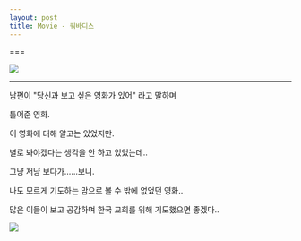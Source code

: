 ```yaml
---
layout: post
title: Movie - 쿼바디스
---
```

===

![](https://dl.dropboxusercontent.com/u/9792864/download%20%281%29.jpg)

---

남편이 "당신과 보고 싶은 영화가 있어" 라고 말하며

틀어준 영화.

이 영화에 대해 알고는 있었지만.

별로 봐야겠다는 생각을 안 하고 있었는데..

그냥 저냥 보다가......보니.

나도 모르게 기도하는 맘으로 볼 수 밖에 없었던 영화..

많은 이들이 보고 공감하며 한국 교회를 위해 기도했으면 좋겠다..

![](https://dl.dropboxusercontent.com/u/9792864/%EC%96%B4%EB%A6%B0%EC%9D%B4%EC%9D%98%20%EA%B8%B0%EB%8F%84.jpg)
